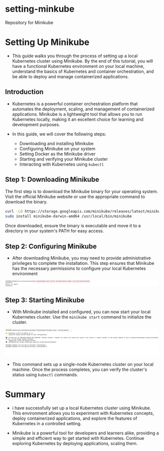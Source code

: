 # setting-minkube
Repository for Minikube

# Setting Up Minikube

- This guide walks you through the process of setting up a local Kubernetes cluster using Minikube. By the end of this tutorial, you will have a functional Kubernetes environment on your local machine, understand the basics of Kubernetes and container orchestration, and be able to deploy and manage containerized applications.

## Introduction

- Kubernetes is a powerful container orchestration platform that automates the deployment, scaling, and management of containerized applications. Minikube is a lightweight tool that allows you to run Kubernetes locally, making it an excellent choice for learning and development purposes.

- In this guide, we will cover the following steps:
  - Downloading and installing Minikube
  - Configuring Minikube on your system
  - Setting Docker as the Minikube driver
  - Starting and verifying your Minikube cluster
  - Interacting with Kubernetes using `kubectl`

## Step 1: Downloading Minikube

The first step is to download the Minikube binary for your operating system. Visit the official Minikube website or use the appropriate command to download the binary.

```bash
curl -LO https://storage.googleapis.com/minikube/releases/latest/minikube-darwin-amd64
sudo install minikube-darwin-amd64 /usr/local/bin/minikube
```

Once downloaded, ensure the binary is executable and move it to a directory in your system's PATH for easy access.

## Step 2: Configuring Minikube

- After downloading Minikube, you may need to provide administrative privileges to complete the installation. This step ensures that Minikube has the necessary permissions to configure your local Kubernetes environment 

![2](./img/2%20inpute%20password.png)

## Step 3: Starting Minikube

- With Minikube installed and configured, you can now start your local Kubernetes cluster. Use the `minikube start` command to initialize the cluster.

![3](./img/3%20start%20minikube.png)

- This command sets up a single-node Kubernetes cluster on your local machine. Once the process completes, you can verify the cluster's status using `kubectl` commands.

# Summary

- i have successfully set up a local Kubernetes cluster using Minikube. This environment allows you to experiment with Kubernetes concepts, deploy containerized applications, and explore the features of Kubernetes in a controlled setting.

- Minikube is a powerful tool for developers and learners alike, providing a simple and efficient way to get started with Kubernetes. Continue exploring Kubernetes by deploying applications, scaling them.
